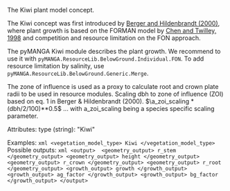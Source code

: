 The Kiwi plant model concept. 

The Kiwi concept was first introduced by [Berger and
Hildenbrandt (2000)](https://doi.org/10.1016/S0304-3800(00)00298-2), where plant growth is based on the FORMAN model by [Chen and Twilley, 1998](https://doi.org/10.1046/j.1365-2745.1998.00233.x) and competition and resource limitation on the FON approach.

The pyMANGA Kiwi module describes the plant growth.
We recommend to use it with `pyMANGA.ResourceLib.BelowGround.Individual.FON`.
To add resource limitation by salinity, use `pyMANGA.ResourceLib.BelowGround.Generic.Merge`.

The zone of influence is used as a proxy to calculate root and crown plate radii to be used in resource modules.
Scaling dbh to zone of influence (ZOI) based on eq. 1 in Berger & Hildenbrandt (2000).
    $\a_zoi_scaling * (dbh/2/100)**0.5$
... with a_zoi_scaling being a species specific scaling parameter.


Attributes:
    type (string): "Kiwi"

Examples:
    ```xml
    <vegetation_model_type> Kiwi </vegetation_model_type>
    ```
Possible outputs:
    ```xml
    <output> 
        <geometry_output> r_stem </geometry_output>
        <geometry_output> height </geometry_output>
        <geometry_output> r_crown </geometry_output>
        <geometry_output> r_root </geometry_output>
        <growth_output> growth </growth_output>
        <growth_output> ag_factor </growth_output>
        <growth_output> bg_factor </growth_output>
    </output>
    ```